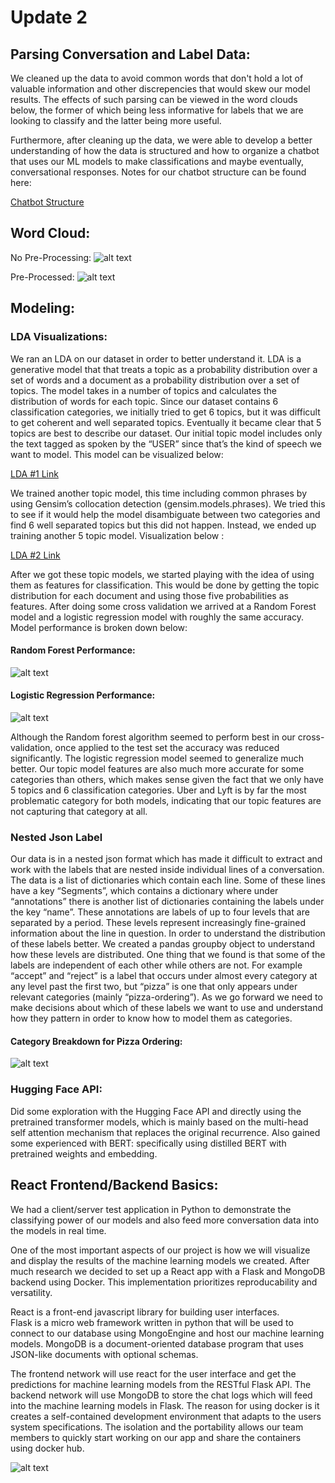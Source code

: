 # Update 2

## Parsing Conversation and Label Data:
We cleaned up the data to avoid common words that don't hold a lot of valuable information and other discrepencies that would skew our model results. The effects of such parsing can be viewed in the word clouds below, the former of which being less informative for labels that we are looking to classify and the latter being more useful.

Furthermore, after cleaning up the data, we were able to develop a better understanding of how the data is structured and how to organize a chatbot that uses our ML models to make classifications and maybe eventually, conversational responses. Notes for our chatbot structure can be found here:

[Chatbot Structure](https://docs.google.com/document/d/1AIHlIQ1Y-_yLgH012E7MqabeAh2kXH1yXyLpcQUfAho)

## Word Cloud:
No Pre-Processing:
![alt text](Not_Processed_WC.png)

Pre-Processed:
![alt text](Pre_Processed_WC.png)

## Modeling:

### LDA Visualizations:

We ran an LDA on our dataset in order to better understand it. LDA is a generative model that that treats a topic as a probability distribution over a set of words and a document as a probability distribution over a set of topics. The model takes in a number of topics and calculates the distribution of words for each topic. Since our dataset contains 6 classification categories, we initially tried to get 6 topics, but it was difficult to get coherent and well separated topics. Eventually it became clear that 5 topics are best to describe our dataset. Our initial topic model includes only the text tagged as spoken by the “USER” since that’s the kind of speech we want to model. This model can be visualized below: 

[LDA #1 Link](https://htmlpreview.github.io/?https://github.com/antondlf/LDA_visualizations/blob/main/lda_user_20pass_auto5.html)
      
We trained another topic model, this time including common phrases by using Gensim’s collocation detection (gensim.models.phrases). We tried this to see if it would help the model disambiguate between two categories and find 6 well separated topics but this did not happen. Instead, we ended up training another 5 topic model. Visualization below :

[LDA #2 Link](https://htmlpreview.github.io/?https://github.com/antondlf/LDA_visualizations/blob/main/lda_visual+phrases.html)
      
After we got these topic models, we started playing with the idea of using them as features for classification. This would be done by getting the topic distribution for each document and using those five probabilities as features. After doing some cross validation we arrived at a Random Forest model and a logistic regression model with roughly the same accuracy. Model performance is broken down below: 

#### Random Forest Performance:
![alt text](rand_forest_summary.png)

#### Logistic Regression Performance:
![alt text](log_reg_summary.png)
      
Although the Random forest algorithm seemed to perform best in our cross-validation, once applied to the test set the accuracy was reduced significantly. The logistic regression model seemed to generalize much better. Our topic model features are also much more accurate for some categories than others, which makes sense given the fact that we only have 5 topics and 6 classification categories. Uber and Lyft is by far the most problematic category for both models, indicating that our topic features are not capturing that category at all.
      
### Nested Json Label
Our data is in a nested json format which has made it difficult to extract and work with the labels that are nested inside individual lines of a conversation. The data is a list of dictionaries which contain each line. Some of these lines have a key “Segments”, which contains a dictionary where under “annotations” there is another list of dictionaries containing the labels under the key “name”. These annotations are labels of up to four levels that are separated by a period. These levels represent increasingly fine-grained information about the line in question. In order to understand the distribution of these labels better. We created a pandas groupby object to understand how these levels are distributed. One thing that we found is that some of the labels are independent of each other while others are not. For example “accept” and “reject” is a label that occurs under almost every category at any level past the first two, but “pizza” is one that only appears under relevant categories (mainly “pizza-ordering”). As we go forward we need to make decisions about which of these labels we want to use and understand how they pattern in order to know how to model them as categories. 
#### Category Breakdown for Pizza Ordering:
![alt text](category_breakdown_pizza-ordering.png)

### Hugging Face API:
Did some exploration with the Hugging Face API and directly using the pretrained transformer models, which is mainly based on the multi-head self attention mechanism that replaces the original recurrence. Also gained some experienced with BERT: specifically using distilled BERT with pretrained weights and embedding.

## React Frontend/Backend Basics:
We had a client/server test application in Python to demonstrate the classifying power of our models and also feed more conversation data into the models in real time.

One of the most important aspects of our project is how we will visualize and display the results of the machine learning models we created. After much research we decided to set up a React app with a Flask and MongoDB backend using Docker. This implementation prioritizes reproducability and versatility.

React is a front-end javascript library for building user interfaces.  
Flask is a micro web framework written in python that will be used to connect to our database using MongoEngine and host our machine learning models.
MongoDB is a document-oriented database program that uses JSON-like documents with optional schemas.

The frontend network will use react for the user interface and get the predictions for machine learning models from the RESTful Flask API. The backend network will use MongoDB to store the chat logs which will feed into the machine learning models in Flask. The reason for using docker is it creates a self-contained development environment that adapts to the users system specifications. The isolation and the portability allows our team members to quickly start working on our app and share the containers using docker hub.

![alt text](React_Docker_Model.png)
